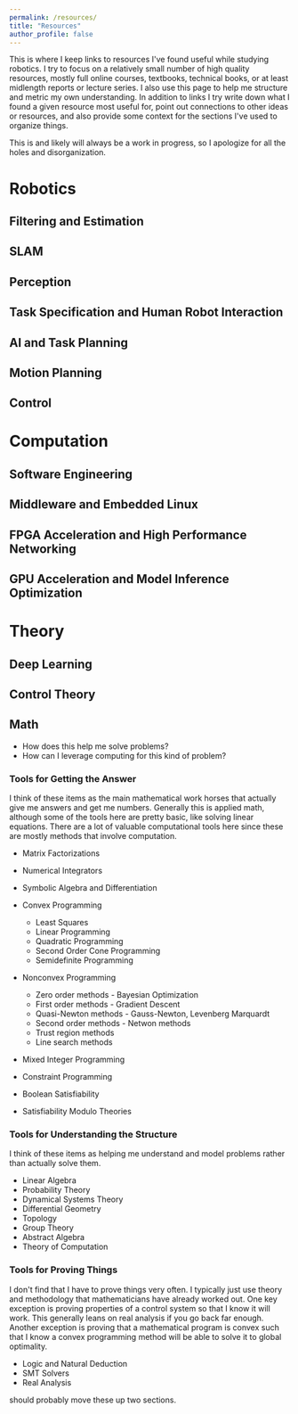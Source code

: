 ```yaml
---
permalink: /resources/
title: "Resources"
author_profile: false
---
```


This is where I keep links to resources I've found useful while studying robotics. I try to focus on a relatively small number of high quality resources, mostly full online courses, textbooks, technical books, or at least midlength reports or lecture series. I also use this page to help me structure and metric my own understanding. In addition to links I try write down what I found a given resource most useful for, point out connections to other ideas or resources, and also provide some context for the sections I've used to organize things.

This is and likely will always be a work in progress, so I apologize for all the holes and disorganization.

# Robotics

## Filtering and Estimation

## SLAM

## Perception

## Task Specification and Human Robot Interaction

## AI and Task Planning

## Motion Planning

## Control

# Computation

## Software Engineering

## Middleware and Embedded Linux

## FPGA Acceleration and High Performance Networking

## GPU Acceleration and Model Inference Optimization

# Theory

## Deep Learning

## Control Theory

## Math


- How does this help me solve problems?
- How can I leverage computing for this kind of problem?

### Tools for Getting the Answer
I think of these items as the main mathematical work horses that actually give me answers and get me numbers. Generally this is applied math, although some of the tools here are pretty basic, like solving linear equations. There are a lot of valuable computational tools here since these are mostly methods that involve computation.

- Matrix Factorizations
- Numerical Integrators
- Symbolic Algebra and Differentiation

- Convex Programming
    - Least Squares
    - Linear Programming
    - Quadratic Programming
    - Second Order Cone Programming
    - Semidefinite Programming
- Nonconvex Programming
    - Zero order methods - Bayesian Optimization
    - First order methods - Gradient Descent
    - Quasi-Newton methods - Gauss-Newton, Levenberg Marquardt
    - Second order methods - Netwon methods
    - Trust region methods
    - Line search methods
- Mixed Integer Programming
- Constraint Programming
- Boolean Satisfiability
- Satisfiability Modulo Theories

### Tools for Understanding the Structure
I think of these items as helping me understand and model problems rather than actually solve them.

- Linear Algebra
- Probability Theory
- Dynamical Systems Theory
- Differential Geometry
- Topology
- Group Theory
- Abstract Algebra
- Theory of Computation

### Tools for Proving Things
I don't find that I have to prove things very often. I typically just use theory and methodology that mathematicians have already worked out. One key exception is proving properties of a control system so that I know it will work. This generally leans on real analysis if you go back far enough. Another exception is proving that a mathematical program is convex such that I know a convex programming method will be able to solve it to global optimality.

- Logic and Natural Deduction
- SMT Solvers
- Real Analysis

should probably move these up two sections.